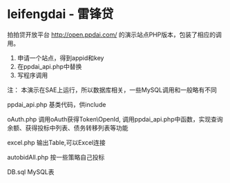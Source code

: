 # leifengdai - 雷锋贷

拍拍贷开放平台 http://open.ppdai.com/ 的演示站点PHP版本，包装了相应的调用。

1. 申请一个站点，得到appid和key
2. 在ppdai_api.php中替换
3. 写程序调用

注：
本演示在SAE上运行，所以数据库相关，一些MySQL调用和一般略有不同

ppdai_api.php 基类代码，供include

oAuth.php 调用oAuth获得Token\OpenId, 调用ppdai_api.php中函数，实现查询余额、获得投标中列表、债务转移列表等功能

excel.php 输出Table,可以Excel连接

autobidAll.php 按一些策略自己投标

DB.sql MySQL表
